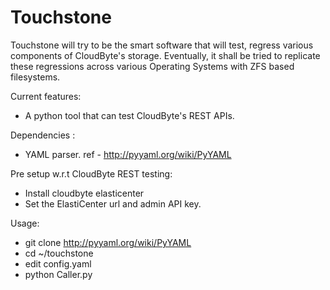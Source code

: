 # Touchstone

Touchstone will try to be the smart software that will test, regress various components of CloudByte's storage.
Eventually, it shall be tried to replicate these regressions across various Operating Systems with ZFS based filesystems.

Current features:
* A python tool that can test CloudByte's REST APIs.

Dependencies :
* YAML parser. ref - http://pyyaml.org/wiki/PyYAML
          
Pre setup w.r.t CloudByte REST testing:
* Install cloudbyte elasticenter
* Set the ElastiCenter url and admin API key. 
        
Usage:
* git clone http://pyyaml.org/wiki/PyYAML
* cd ~/touchstone
* edit config.yaml
* python Caller.py
